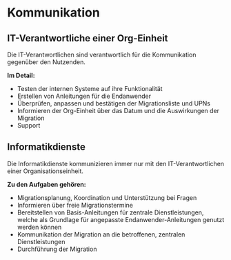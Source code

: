 # Kommunikation


## IT-Verantwortliche einer Org-Einheit

Die IT-Verantwortlichen sind verantwortlich für die Kommunikation gegenüber den Nutzenden.  

**Im Detail:**

- Testen der internen Systeme auf ihre Funktionalität  
- Erstellen von Anleitungen für die Endanwender  
- Überprüfen, anpassen und bestätigen der Migrationsliste und UPNs  
- Informieren der Org-Einheit über das Datum und die Auswirkungen der Migration  
- Support  


## Informatikdienste

Die Informatikdienste kommunizieren immer nur mit den IT-Verantwortlichen einer Organisationseinheit.  

**Zu den Aufgaben gehören:**

- Migrationsplanung, Koordination und Unterstützung bei Fragen  
- Informieren über freie Migrationstermine  
- Bereitstellen von Basis-Anleitungen für zentrale Dienstleistungen, welche als Grundlage für angepasste Endanwender-Anleitungen genutzt werden können  
- Kommunikation der Migration an die betroffenen, zentralen Dienstleistungen  
- Durchführung der Migration  